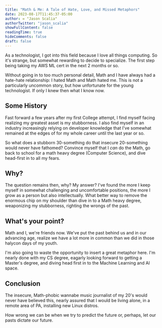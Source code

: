 ```yaml
---
title: "Math & Me: A Tale of Hate, Love, and Missed Metaphors"
date: 2023-08-17T11:45:37-05:00
author: = "Jason Scalia"
authorTwitter: "jason_scalia"
showFullContent: false
readingTime: true
hideComments: false
draft: false
---
```


As a technologist, I got into this field because I love all things computing. So it's strange, but somewhat rewarding to decide to specialize. The first step being taking my AWS ML cert in the next 2 months or so.

Without going in to too much personal detail, Math and I have always had a hate-hate relationship: I hated Math and Math hated me. This is not a particularly uncommon story, but how unfortunate for the young technologist. If only I knew then what I know now.

 <!--more-->

## Some History

Fast forward a few years after my first College attempt, I find myself facing realizing my greatest asset is my stubborness. I also find myself in an industry increasingly relying on developer knowledge that I've somewhat remained at the edges of for my whole career until the last year or so.

So what does a stubborn 30-something do that insecure 20-something would never have fathomed? Convince myself that I _can_ do the Math, go back to school for a math heavy degree (Computer Science), and dive head-first in to all my fears.

## Why?

The question remains then, why? My answer? I've found the more I keep myself in somewhat challenging and uncomfortable positions, the more I grow as a person but also intellectually. What better way to remove the enormous chip on my shoulder than dive in to a Math heavy degree, weaponizing my stubborness, righting the wrongs of the past.

## What's your point?

Math and I, we're friends now. We've put the past behind us and in our advancing age, realize we have a lot more in common than we did in those halycon days of my youth.

I'm also going to waste the opportunity to insert a great metaphor here. I'm nearly done with my CS degree, eagarly looking forward to getting a Master's degree, and diving head first in to the Machine Learning and AI space.

## Conclusion

The insecure, Math-phobic wannabe music journalist of my 20's would never have believed this, nearly assured that I would be living alone, in a remote area of PA, installing new Linux distros.

How wrong we can be when we try to predict the future or, perhaps, let our pasts dictate our future.
